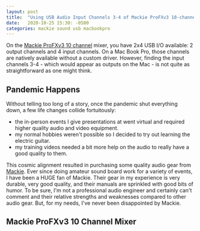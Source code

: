 ```yaml
---
layout: post
title:  "Using USB Audio Input Channels 3-4 of Mackie ProFXv3 10-channel mixer on Mac Book Pro"
date:   2020-10-25 15:30: -0500
categories: mackie sound usb macbookpro
---
```

On the [Mackie ProFXv3 10 channel](https://mackie.com/products/profxv3-professional-effects-mixers-usb)
mixer, you have 2x4 USB I/O available: 2 output channels and 4 input
channels. On a Mac Book Pro, those channels are natively available
without a custom driver. However, finding the input channels 3-4 -
which would appear as outputs on the Mac - is not quite as straightforward as one might think.

## Pandemic Happens

Without telling too long of a story, once the pandemic shut everything
down, a few life changes collide fortuitously:

- the in-person events I give presentations at went virtual and required
higher quality audio and video equipment.
- my normal hobbies weren't possible so I decided to try out learning
the electric guitar.
- my training videos needed a bit more help on the audio to really have
a good quality to them. 

This cosmic alignment resulted in purchasing some quality audio gear from
[Mackie](https://mackie.com).  Ever since doing amateur sound board work
for a variety of events, I have been a HUGE fan of Mackie. Their gear
in my experience is very durable, very good quality, and their manuals
are sprinkled with good bits of humor. To be sure, I'm not a professional
audio engineer and certainly can't comment and their relative strengths
and weaknesses compared to other audio gear. But, for my needs, I've
never been disappointed by Mackie.

## Mackie ProFXv3 10 Channel Mixer

